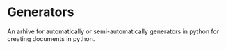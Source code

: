 # Generators

An arhive for automatically or semi-automatically generators in python for creating documents in python.